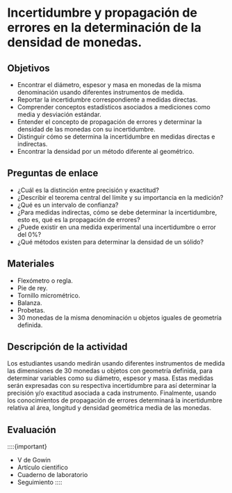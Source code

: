 # Incertidumbre y propagación de errores en la determinación de la densidad de monedas.

## Objetivos
* Encontrar el diámetro, espesor y masa en monedas de la misma denominación usando diferentes instrumentos de medida.
* Reportar la incertidumbre correspondiente a medidas directas.
* Comprender conceptos estadísticos asociados a mediciones como media y desviación estándar.
* Entender el concepto de propagación de errores y determinar la densidad de las monedas con su incertidumbre.
* Distinguir cómo se determina la incertidumbre en medidas directas e indirectas.
* Encontrar la densidad por un método diferente al geométrico. 

## Preguntas de enlace
- ¿Cuál es la distinción entre precisión y exactitud?
- ¿Describir el teorema central del límite y su importancia en la medición?
- ¿Qué es un intervalo de confianza?
- ¿Para medidas indirectas, cómo se debe determinar la incertidumbre, esto es, qué es la propagación de errores?
- ¿Puede existir en una medida experimental una incertidumbre o error del 0%?
- ¿Qué métodos existen para determinar la densidad de un sólido?

## Materiales
* Flexómetro o regla.
* Pie de rey.
* Tornillo micrométrico.
* Balanza.
* Probetas.
* 30 monedas de la misma denominación u objetos iguales de geometría definida.

## Descripción de la actividad
Los estudiantes usando medirán usando diferentes instrumentos de medida las dimensiones de 30 monedas u objetos con geometría definida, para determinar variables como su diámetro, espesor y masa. Estas medidas serán expresadas con su respectiva incertidumbre para así determinar la precisión y/o exactitud asociada a cada instrumento. Finalmente, usando los conocimientos de propagación de errores determinará la incertidumbre relativa al área, longitud y densidad geométrica media de las monedas. 

## Evaluación 
::::{important}
* V de Gowin
* Artículo cientifico
* Cuaderno de laboratorio
* Seguimiento
::::
